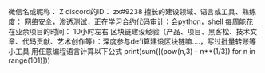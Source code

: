  微信名或昵称： Z
discord的ID： zx#9238
擅长的建设领域、语言或工具、熟练度： 网络安全，渗透测试，正在学习合约代码审计；会python，shell
每周能花在业余项目的时间： 10小时左右
区块链建设经验（产品、项目、黑客松、技术文章、代码贡献、艺术创作等）：深度参与defi算建设区块链嘛....，写过批量转账等小工具
用任意编程语言计算以下公式 
print(sum([(pow(n,3) - n**(1/3)) for n in range(101)]))

